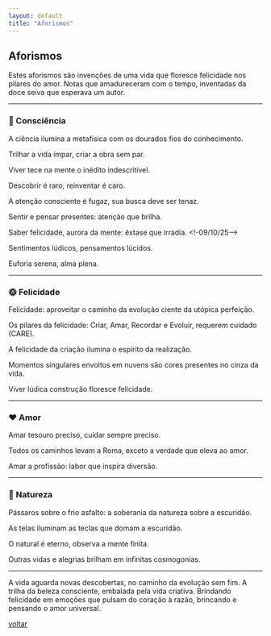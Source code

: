 ```yaml
---
layout: default
title: "Aforismos"
--- 
```


## Aforismos

Estes aforismos são invenções de uma vida que floresce felicidade nos pilares do amor. Notas que amadureceram com o tempo, inventadas da doce seiva que esperava um autor.

***

### 🧠 Consciência

A ciência ilumina a metafísica com os dourados fios do conhecimento. <!--16/09/25-->

Trilhar a vida ímpar, criar a obra sem par. <!--12/08/11-->

Viver tece na mente o inédito indescritível. <!--03/07/13-->

Descobrir é raro, reinventar é caro. <!--08/10/25-->

A atenção consciente é fugaz, sua busca deve ser tenaz. <!--30/09/25-->

Sentir e pensar presentes: atenção que brilha. <!--01/10/25-->

Saber felicidade, aurora da mente: êxtase que irradia. <!-09/10/25-->

Sentimentos lúdicos, pensamentos lúcidos. <!--09/10/25-->

Euforia serena, alma plena. <!--09/10/25-->

***

### 🌞 Felicidade

Felicidade: aproveitar o caminho da evolução ciente da utópica perfeição. <!--20/09/25-->

Os pilares da felicidade: Criar, Amar, Recordar e Evoluir, requerem cuidado (CARE). <!--25/02/23-->

A felicidade da criação ilumina o espírito da realização. <!--30/09/25-->

Momentos singulares envoltos em nuvens são cores presentes no cinza da vida. <!--30/09/25-->

Viver lúdica construção floresce felicidade. <!--07/07/24-->

***

### ❤️ Amor

Amar tesouro preciso, cuidar sempre preciso. <!--30/09/25-->

Todos os caminhos levam a Roma, exceto a verdade que eleva ao amor. <!--22/09/25-->

Amar a profissão: labor que inspira diversão. <!--30/09/25-->

***

### 🌿 Natureza

Pássaros sobre o frio asfalto: a soberania da natureza sobre a escuridão. <!--16/07/22-->

As telas iluminam as teclas que domam a escuridão. <!--19/09/25-->

O natural é eterno, observa a mente finita. <!--21/09/25-->

Outras vidas e alegrias brilham em infinitas cosmogonias. <!--08/10/25-->

***

A vida aguarda novas descobertas, no caminho da evolução sem fim. A trilha da beleza consciente, embalada pela vida criativa. Brindando felicidade em emoções que pulsam do coração à razão, brincando e pensando o amor universal.

[voltar](./)
